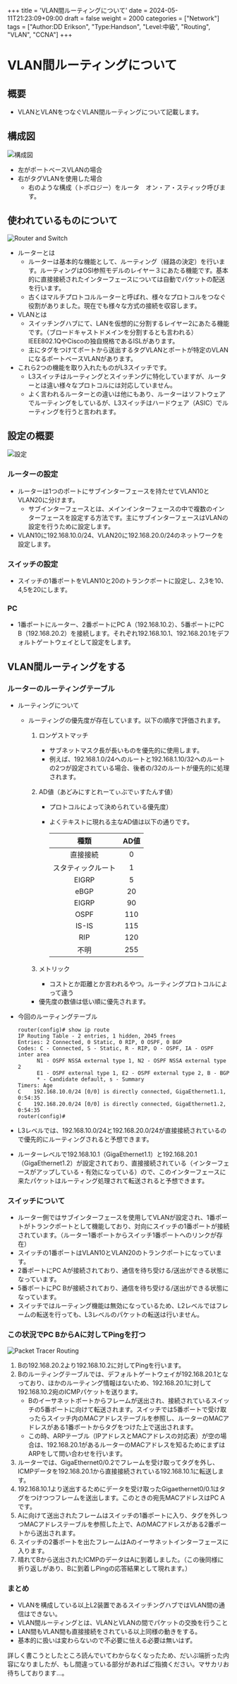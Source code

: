 +++
title = 'VLAN間ルーティングについて'
date = 2024-05-11T21:23:09+09:00
draft = false
weight = 2000
categories = ["Network"]
tags = ["Author:DD Erikson", "Type:Handson", "Level:中級", "Routing", "VLAN", "CCNA"]
+++

# VLAN間ルーティングについて

## 概要

* VLANとVLANをつなぐVLAN間ルーティングについて記載します。

## 構成図

![構成図](/img/vlan_routing/VLANkousei.png)

* 左がポートベースVLANの場合
* 右がタグVLANを使用した場合
  * 右のような構成（トポロジー）をルータ　オン・ア・スティック呼びます。

## 使われているものについて

![Router and Switch](/img/vlan_routing/routing_VLAN.png)

* ルーターとは
  * ルーターは基本的な機能として、ルーティング（経路の決定）を行います。ルーティングはOSI参照モデルのレイヤー３にあたる機能です。基本的に直接接続されたインターフェースについては自動でパケットの配送を行います。
  * 古くはマルチプロトコルルーターと呼ばれ、様々なプロトコルをつなぐ役割がありました。現在でも様々な方式の接続を収容します。
* VLANとは
  * スイッチングハブにて、LANを仮想的に分割するレイヤー2にあたる機能です。（ブロードキャストドメインを分割するとも言われる）IEEE802.1QやCiscoの独自規格であるISLがあります。
  * 主にタグをつけてポートから送出するタグVLANとポートが特定のVLANになるポートベースVLANがあります。
* これら2つの機能を取り入れたものがL3スイッチです。
  * L3スイッチはルーティングとスイッチングに特化していますが、ルーターとは違い様々なプロトコルには対応していません。
  * よく言われるルーターとの違いは他にもあり、ルーターはソフトウェアでルーティングをしているが、L3スイッチはハードウェア（ASIC）でルーティングを行うと言われます。

## 設定の概要

![設定](/img/vlan_routing/Setting.png)

### ルーターの設定

* ルーターは1つのポートにサブインターフェースを持たせてVLAN10とVLAN20に分けます。
  * サブインターフェースとは、メインインターフェースの中で複数のインターフェースを設定する方法です。主にサブインターフェースはVLANの設定を行うために設定します。
* VLAN10に192.168.10.0/24、VLAN20に192.168.20.0/24のネットワークを設定します。

### スイッチの設定 

* スイッチの1番ポートをVLAN10と20のトランクポートに設定し、2,3を10、4,5を20にします。

### PC

* 1番ポートにルーター、2番ポートにPC A（192.168.10.2）、5番ポートにPC B（192.168.20.2）を接続します。それぞれ192.168.10.1、192.168.20.1をデフォルトゲートウェイとして設定をします。

## VLAN間ルーティングをする

### ルーターのルーティングテーブル

* ルーティングについて
  * ルーティングの優先度が存在しています。以下の順序で評価されます。
    1. ロンゲストマッチ
       * サブネットマスク長が長いものを優先的に使用します。
       * 例えば、192.168.1.0/24へのルートと192.168.1.10/32へのルートの2つが設定されている場合、後者の/32のルートが優先的に処理されます。
    2. AD値（あどみにすとれーてぃぶでぃすたんす値）
       * プロトコルによって決められている優先度）
       * よくテキストに現れる主なAD値は以下の通りです。

          |種類|AD値
          |:---:|:---:
          |直接接続|0
          |スタティックルート|1
          |EIGRP|5
          |eBGP|20
          |EIGRP|90
          |OSPF|110
          |IS-IS|115
          |RIP|120
          |不明|255

    3. メトリック
       * コストとか距離とか言われるやつ。ルーティングプロトコルによって違う
    * 優先度の数値は低い順に優先されます。
* 今回のルーティングテーブル

    ```
    router(config)# show ip route
    IP Routing Table - 2 entries, 1 hidden, 2045 frees
    Entries: 2 Connected, 0 Static, 0 RIP, 0 OSPF, 0 BGP
    Codes: C - Connected, S - Static, R - RIP, O - OSPF, IA - OSPF inter area
          N1 - OSPF NSSA external type 1, N2 - OSPF NSSA external type 2
          E1 - OSPF external type 1, E2 - OSPF external type 2, B - BGP
          * - Candidate default, s - Summary
    Timers: Age
    C    192.168.10.0/24 [0/0] is directly connected, GigaEthernet1.1, 0:54:35
    C    192.168.20.0/24 [0/0] is directly connected, GigaEthernet1.2, 0:54:35
    router(config)# 
    ```

* L3レベルでは、192.168.10.0/24と192.168.20.0/24が直接接続されているので優先的にルーティングされると予想できます。
* ルーターレベルで192.168.10.1（GigaEthernet1.1）と192.168.20.1（GigaEthernet1.2）が設定されており、直接接続されている（インターフェースがアップしている・有効になっている）ので、このインターフェースに来たパケットはルーティング処理されて転送されると予想できます。

### スイッチについて

* ルーター側ではサブインターフェースを使用してVLANが設定され、1番ポートがトランクポートとして機能しており、対向にスイッチの1番ポートが接続されています。（ルーター1番ポートからスイッチ1番ポートへのリンクが存在）
* スイッチの1番ポートはVLAN10とVLAN20のトランクポートになっています。
* 2番ポートにPC Aが接続されており、通信を待ち受ける/送出ができる状態になっています。
* 5番ポートにPC Bが接続されており、通信を待ち受ける/送出ができる状態になっています。
* スイッチではルーティング機能は無効になっているため、L2レベルではフレームの転送を行っても、L3レベルのパケットの転送は行いません。

### この状況でPC BからAに対してPingを打つ

![Packet Tracer Routing](/img/vlan_routing/vlanrouting2.gif)

1. Bの192.168.20.2より192.168.10.2に対してPingを行います。
2. Bのルーティングテーブルでは、デフォルトゲートウェイが192.168.20.1となっており、ほかのルーティング情報はないため、192.168.20.1に対して192.168.10.2宛のICMPパケットを送ります。
   * Bのイーサネットポートからフレームが送出され、接続されているスイッチの5番ポートに向けて転送されます。スイッチでは5番ポートで受け取ったらスイッチ内のMACアドレステーブルを参照し、ルーターのMACアドレスがある1番ポートからタグをつけた上で送出されます。  
   * この時、ARPテーブル（IPアドレスとMACアドレスの対応表）が空の場合は、192.168.20.1があるルーターのMACアドレスを知るためにまずはARPをして問い合わせを行います。  
3. ルーターでは、GigaEthernet0/0.2でフレームを受け取ってタグを外し、ICMPデータを192.168.20.1から直接接続されている192.168.10.1に転送します。  
4. 192.168.10.1より送出するためにデータを受け取ったGigaethernet0/0.1はタグをつけつつフレームを送出します。このときの宛先MACアドレスはPC Aです。
5. Aに向けて送出されたフレームはスイッチの1番ポートに入り、タグを外しつつMACアドレステーブルを参照した上で、AのMACアドレスがある2番ポートから送出されます。
6. スイッチの2番ポートを出たフレームはAのイーサネットインターフェースに入ります。
7. 晴れてBから送出されたICMPのデータはAに到着しました。（この後同様に折り返しがあり、Bに到着しPingの応答結果として現れます。）

### まとめ

* VLANを構成している以上L2装置であるスイッチングハブではVLAN間の通信はできない。
* VLAN間ルーティングとは、VLANとVLANの間でパケットの交換を行うこと
* LAN間もVLAN間も直接接続をされている以上同様の動きをする。
* 基本的に扱いは変わらないので不必要に怯える必要は無いはず。

詳しく書こうとしたところ読んでいてわからなくなったため、だいぶ端折った内容になりましたが、もし間違っている部分があればご指摘ください。マサカリお待ちしております…。